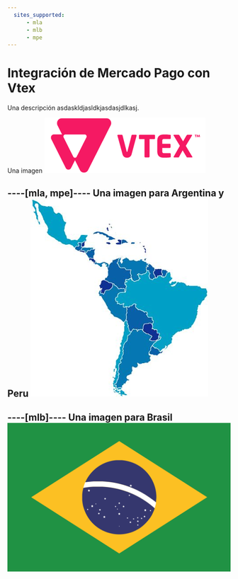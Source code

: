 ```yaml
---
  sites_supported:
      - mla
      - mlb 
      - mpe
---
```


# Integración de Mercado Pago con Vtex

Una descripción asdaskldjasldkjasdasjdlkasj.

Una imagen ![nombredelaimagen](/images/vtex.png)

----[mla, mpe]----
Una imagen para Argentina y Peru 
![nombredelaimagen](/images/latam.jpg)
------------

----[mlb]----
Una imagen para Brasil
![nombredelaimagen](/images/brasil.png)
------------
